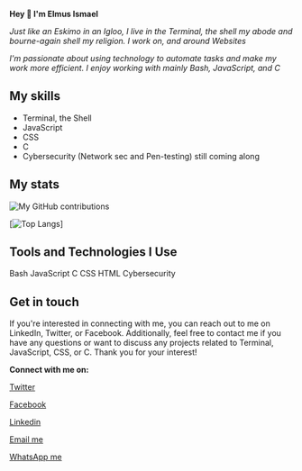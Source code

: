 <!-- social-media icons -->
<link rel="stylesheet" href="https://cdnjs.cloudflare.com/ajax/libs/font-awesome/5.15.1/css/all.min.css" integrity="sha512-+4zCK9k+qNFUR5X+cKL9EIR+ZOhtIloNl9GIKS57V1MyNsYpYcUrUeQc9vNfzsWfV28IaLL3i96P9sdNyeRssA==" crossorigin="anonymous" />
<!-- Tools icons -->
<link rel="stylesheet" href="https://cdnjs.cloudflare.com/ajax/libs/font-awesome/5.15.1/css/all.min.css" integrity="sha512-+4zCK9k+qNFUR5X+cKL9EIR+ZOhtIloNl9GIKS57V1MyNsYpYcUrUeQc9vNfzsWfV28IaLL3i96P9sdNyeRssA==" crossorigin="anonymous" />

<link rel="stylesheet" href="https://cdnjs.cloudflare.com/ajax/libs/font-awesome/5.15.1/css/all.min.css" integrity="sha512-+4zCK9k+qNFUR5X+cKL9EIr9kqCFjGj9UyjxjtJ1WVkLp8pjYBMoAoHkvWLAgY+8EQ0LogjGjy8DZtJcnZjHg==" crossorigin="anonymous" />




**Hey 👋 I'm Elmus Ismael** 

*Just like an Eskimo in an Igloo, I live in the Terminal, the shell my abode and bourne-again shell <bash> my religion. I work on, and around Websites*

*I'm passionate about using technology to automate tasks and make my work more efficient. I enjoy working with mainly Bash, JavaScript, and C*


## My skills
- Terminal, the Shell
- JavaScript
- CSS
- C
- Cybersecurity (Network sec and Pen-testing) still coming along
 
## My stats
![My GitHub contributions](https://github-readme-stats.vercel.app/api?username=wan-elmus&count_private=true&show_icons=true&theme=radical)

[![Top Langs](https://github-readme-stats.vercel.app/api/top-langs/?username=wan-elmus&layout=compact)]
<!-- (https://github.com/wan-elmus/github-readme-stats) -->


## Tools and Technologies I Use

<i class="fab fa-bash"></i> Bash
<i class="fab fa-js"></i> JavaScript
<i class="devicon-c-plain"></i> C
<i class="fab fa-css3-alt"></i> CSS
<i class="fab fa-html5"></i> HTML
<i class="fas fa-shield-alt"></i> Cybersecurity


## Get in touch

If you're interested in connecting with me, you can reach out to me on LinkedIn, Twitter, or Facebook. Additionally, feel free to contact me if you have any questions or want to discuss any projects related to Terminal, JavaScript, CSS, or C. Thank you for your interest!

**Connect with me on:**

<i class="fab fa-twitter"></i> [Twitter](https://https://twitter.com/IElmus)

<i class="fab fa-facebook"></i> [Facebook](https://www.facebook.com/profile.php?id=100005090839336)

<i class="fab fa-linkedin"></i> [Linkedin](https://www.linkedin.com/in/elmus-ismael-153568232/)

<a href="mailto:elmuswangudi@gmail.com"> <i class="fab fa-envelope"></i> Email me</a>

<a href="https://api.whatsapp.com/send?phone=+254114937798"> <i class="fab fa-whatsapp"></i> WhatsApp me</a>


